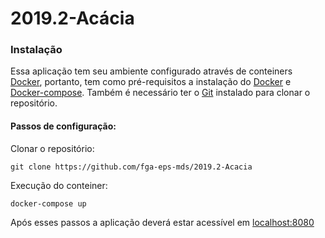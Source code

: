 # 2019.2-Acácia

### Instalação

Essa aplicação tem seu ambiente configurado através de conteiners [Docker](https://www.docker.com), portanto, tem como pré-requisitos a instalação do [Docker](https://www.docker.com/get-started) e [Docker-compose](https://docs.docker.com/compose/install/).
Também é necessário ter o [Git](https://git-scm.com) instalado para clonar o repositório.

#### Passos de configuração:

Clonar o repositório:

`git clone https://github.com/fga-eps-mds/2019.2-Acacia`

Execução do conteiner:

`docker-compose up`

Após esses passos a aplicação deverá estar acessível em [localhost:8080](localhost:8080)
